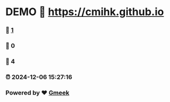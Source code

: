 # DEMO :link: https://cmihk.github.io 
### :page_facing_up: [1](https://cmihk.github.io/tag.html) 
### :speech_balloon: 0 
### :hibiscus: 4 
### :alarm_clock: 2024-12-06 15:27:16 
### Powered by :heart: [Gmeek](https://github.com/Meekdai/Gmeek)
